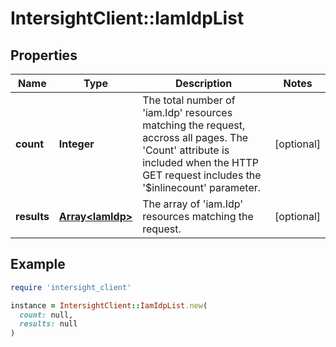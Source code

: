 # IntersightClient::IamIdpList

## Properties

| Name | Type | Description | Notes |
| ---- | ---- | ----------- | ----- |
| **count** | **Integer** | The total number of &#39;iam.Idp&#39; resources matching the request, accross all pages. The &#39;Count&#39; attribute is included when the HTTP GET request includes the &#39;$inlinecount&#39; parameter. | [optional] |
| **results** | [**Array&lt;IamIdp&gt;**](IamIdp.md) | The array of &#39;iam.Idp&#39; resources matching the request. | [optional] |

## Example

```ruby
require 'intersight_client'

instance = IntersightClient::IamIdpList.new(
  count: null,
  results: null
)
```

